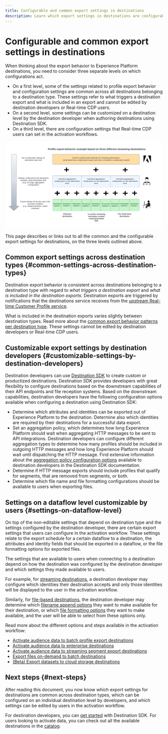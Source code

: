 ```yaml
---
title: Configurable and common export settings in destinations
description: Learn which export settings in destinations are configurable on a destination level and which are fixed and cannot be edited.
---
```


# Configurable and common export settings in destinations

When thinking about the export behavior to Experience Platform destinations, you need to consider three separate levels on which configurations act.

* On a first level, some of the settings related to profile export behavior and configuration settings are common across all destinations belonging to a destination type. These settings refer to what triggers a destination export and what is included in an export and cannot be edited by destination developers or Real-time CDP users.
* On a second level, some settings can be customized on a destination level by the destination developer when authoring destinations using Destination SDK. 
* On a third level, there are configuration settings that Real-time CDP users can set in the activation workflows.

![Diagram showing the interplay between common and configurable export settings for destinations](/help/destinations/assets/how-destinations-work/profile-export-behavior-diagram-v2.png)

This page describes or links out to all the common and the configurable export settings for destinations, on the three levels outlined above.

## Common export settings across destination types {#common-settings-across-destination-types}

Destination export behavior is consistent across destinations belonging to a destination type with regard to *what triggers a destination export* and *what is included in the destination exports*. Destination exports are triggered by notifications that the destinations service receives from the [upstream Real-time Customer Profile service](https://experienceleague.adobe.com/docs/blueprints-learn/architecture/architecture-overview/platform-applications.html?lang=en#adobe-experience-platform-%26-applications-detailed-architecture-diagram). 

What is included in the destination exports varies slightly between destination types. Read more about the [common export behavior patterns per destination type](/help/destinations/how-destinations-work/profile-export-behavior.md). These settings cannot be edited by destination developers or Real-time CDP users.

## Customizable export settings by destination developers {#customizable-settings-by-destination-developers}

Destination developers can use [Destination SDK](/help/destinations/destination-sdk/overview.md) to create custom or productized destinations. Destination SDK provides developers with great flexibility to configure destinations based on the downstream capabilities of their API endpoints and file reception systems. Based on the downstream capabilities, destination developers have the following configuration options available when configuring a destination using Destination SDK:

* Determine which attributes and identities can be exported out of Experience Platform to the destination. Determine also which identities are required by their destinations for a successful data export.
* Set an aggregation policy, which determines how long Experience Platform should wait when aggregating HTTP messages to be sent to API integrations. Destination developers can configure different aggregation types to determine how many profiles should be included in outgoing HTTP messages and how long Experience Platform should wait until dispatching the HTTP message. Find extensive information about the [aggregation policy configuration options](/help/destinations/destination-sdk/destination-configuration.md#aggregation) available to destination developers in the Destination SDK documentation.
* Determine if HTTP message exports should include profiles that qualify for segments, that are removed from segments, or both.
* Determine which file name and file formatting configurations should be available to users when exporting files.

## Settings on a dataflow level customizable by users {#settings-on-dataflow-level}

On top of the non-editable settings that depend on destination type and the settings configured by the destination developer, there are certain export settings that users can configure in the activation workflow. These settings relate to the export schedule for a certain dataflow to a destination, the attributes and identity fields that should be exported in a dataflow, or the file formatting options for exported files.

The settings that are available to users when connecting to a destination depend on how the destination was configured by the destination developer and which settings they made available to users.

For example, for [streaming destinations](/help/destinations/destination-types.md#streaming-destinations), a destination developer may configure which identities their destination accepts and only those identities will be displayed to the user in the activation workflow. 

Similarly, for [file-based destinations](/help/destinations/destination-types.md#file-based), the destination developer may determine which [filename append options](/help/destinations/ui/activate-batch-profile-destinations.md#file-names) they want to make available for their destination, or which [file formatting options](/help/destinations/destination-sdk/guides/batch/configure-file-formatting-options.md) they want to make available, and the user will be able to select from these options only.

Read more about the different options and steps available in the activation workflow:

* [Activate audience data to batch profile export destinations](/help/destinations/ui/activate-batch-profile-destinations.md)
* [Activate audience data to enterprise destinations](/help/destinations/ui/activate-streaming-profile-destinations.md)
* [Activate audience data to streaming segment export destinations](/help/destinations/ui/activate-segment-streaming-destinations.md)
* [Export files on-demand to batch destinations](/help/destinations/ui/export-file-now.md)
* [(Beta) Export datasets to cloud storage destinations](/help/destinations/ui/export-datasets.md)

## Next steps {#next-steps}

After reading this document, you now know which export settings for destinations are common across destination types, which can be configured on an individual destination level by developers, and which settings can be edited by users in the activation workflow. 

For destination developers, you can [get started](/help/destinations/destination-sdk/getting-started.md) with Destination SDK. For users looking to activate data, you can check out all the available destinations in the [catalog](/help/destinations/catalog/overview.md).